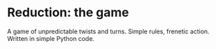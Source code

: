 
# Reduction: the game

 A game of unpredictable twists and turns. Simple rules, frenetic action. Written in simple Python code.

